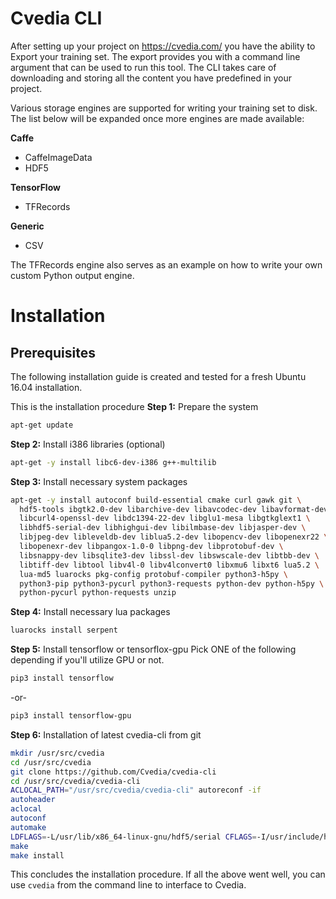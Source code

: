 # Cvedia CLI

After setting up your project on https://cvedia.com/ you have the ability to Export your training set. The export provides you with a command line argument that can be used to run this tool. The CLI takes care of downloading and storing all the content you have predefined in your project.

Various storage engines are supported for writing your training set to disk. The list below will be expanded once more engines are made available:

**Caffe**
- CaffeImageData
- HDF5

**TensorFlow**
- TFRecords

**Generic**
- CSV

The TFRecords engine also serves as an example on how to write your own custom Python output engine. 

# Installation

## Prerequisites ##
The following installation guide is created and tested for a fresh Ubuntu 16.04 installation.

This is the installation procedure
**Step 1:** Prepare the system
```bash
apt-get update
```
**Step 2:** Install i386 libraries (optional)
```bash
apt-get -y install libc6-dev-i386 g++-multilib
```
**Step 3:** Install necessary system packages
```bash
apt-get -y install autoconf build-essential cmake curl gawk git \
  hdf5-tools ibgtk2.0-dev libarchive-dev libavcodec-dev libavformat-dev \
  libcurl4-openssl-dev libdc1394-22-dev libglu1-mesa libgtkglext1 \
  libhdf5-serial-dev libhighgui-dev libilmbase-dev libjasper-dev \
  libjpeg-dev libleveldb-dev liblua5.2-dev libopencv-dev libopenexr22 \
  libopenexr-dev libpangox-1.0-0 libpng-dev libprotobuf-dev \
  libsnappy-dev libsqlite3-dev libssl-dev libswscale-dev libtbb-dev \
  libtiff-dev libtool libv4l-0 libv4lconvert0 libxmu6 libxt6 lua5.2 \
  lua-md5 luarocks pkg-config protobuf-compiler python3-h5py \
  python3-pip python3-pycurl python3-requests python-dev python-h5py \
  python-pycurl python-requests unzip
```
**Step 4:** Install necessary lua packages
```bash
luarocks install serpent
```
**Step 5:** Install tensorflow or tensorflox-gpu
Pick ONE of the following depending if you'll utilize GPU or not.
```bash
pip3 install tensorflow
```
-or-
```bash
pip3 install tensorflow-gpu
```
**Step 6:** Installation of latest cvedia-cli from git
```bash
mkdir /usr/src/cvedia
cd /usr/src/cvedia
git clone https://github.com/Cvedia/cvedia-cli
cd /usr/src/cvedia/cvedia-cli
ACLOCAL_PATH="/usr/src/cvedia/cvedia-cli" autoreconf -if
autoheader
aclocal
autoconf
automake
LDFLAGS=-L/usr/lib/x86_64-linux-gnu/hdf5/serial CFLAGS=-I/usr/include/hdf5/serial ./configure
make
make install
```

This concludes the installation procedure. If all the above went well, you can use ```cvedia``` from the command line to interface to Cvedia.


